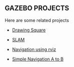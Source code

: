 
## GAZEBO PROJECTS

Here are some related projects

- [Drawing Square](https://github.com/sajinsathananthan2001/Gazebo-Projects/blob/master/src/README.md)

- [SLAM](https://github.com/sajinsathananthan2001/Gazebo-Projects/tree/master/scripts/SLAM)

- [Navigation using rviz](https://github.com/sajinsathananthan2001/Gazebo-Projects/blob/master/scripts/navigation/README.md)

- [Simple Navigation A to B]()





